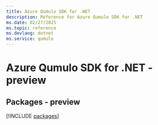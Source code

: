 ```yaml
---
title: Azure Qumulo SDK for .NET
description: Reference for Azure Qumulo SDK for .NET
ms.date: 02/27/2025
ms.topic: reference
ms.devlang: dotnet
ms.service: qumulo
---
```

# Azure Qumulo SDK for .NET - preview
## Packages - preview
[!INCLUDE [packages](qumulo-index.md)]